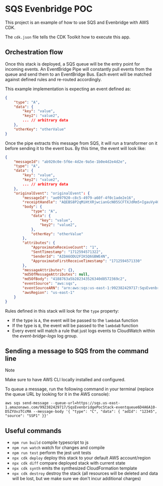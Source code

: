 # SQS Evenbridge POC

This project is an example of how to use SQS and Evenbridge with AWS CDK.

The `cdk.json` file tells the CDK Toolkit how to execute this app.

## Orchestration flow

Once this stack is deployed, a SQS queue will be the entry point for incoming events. An EventBridge Pipe will constantly pull events from the queue and send them to an EventBridge Bus. Each event will be matched against defined rules and re-routed accordingly.

This example implementation is expecting an event defined as:

```json
{
    "type": "A",
    "data": {
        "key": "value",
        "key2": "value2",
        ... // arbitrary data
    },
    "otherKey": "otherValue"
}
```

Once the pipe extracts this message from SQS, it will run a transformer on it before sending it to the event bus. By this time, the event will look like:

```json
{
    "messageId": "ab920c0e-5f6e-4d2e-9a5e-1b0e4d2e4d2e",
    "type": "A",
    "data": {
        "key": "value",
        "key2": "value2",
        ... // arbitrary data
    },
    "originalEvent": "originalEvent": {
        "messageId": "ae097920-c8c5-4979-a60f-4f0c1ade2e16",
        "receiptHandle": "AQEBS8P2qMiHtXRjwcianGcN05SCFTXJdRm5+IgauVy4GOPnwuO3LJK+61vVygvVG+kas+BNYBhXZAHhQ3EhBOP3RiiGJLmva+405SI/yQWFx+F7LPeuN0AE80p7T2z34o4Gf0YN7xq2M8VHvqI3tm8mUDzi/ud2knj5X1/lslNQBXjBQUCZVRdIcs/X5syo6UcGB/bGxBj6dMAZdXBz/jKpX8W4skY5WI3LihWXVf5iopMVZA4bSaMUeqFOdST/0i80DeHcXd89yJUQRae5dH/z99ILTQ89bo4Rc7Ksxb8+Bx9mrpc9jJvImUgDvfVrrehF43a/PSRevllbCmsxXSSjvzA7DpEf+X2UYipHrHXFpIyCQJ1g2noaV1Uw3Oc/BZrfNQqRr93jeTbzW33mSttzQZ20QjNIdvgd2afzpRJgqsy/VBFraJqZifK6WbfwRcNM",
        "body": {
            "type": "A",
            "data": {
                "key": "value",
                "key2": "value2",
            },
            "otherKey": "otherValue"
        },
        "attributes": {
            "ApproximateReceiveCount": "1",
            "SentTimestamp": "1712594571322",
            "SenderId": "AIDA6ODU2FIKSQ6GBWE4N",
            "ApproximateFirstReceiveTimestamp": "1712594571330"
        },
        "messageAttributes": {},
        "md5OfMessageAttributes": null,
        "md5OfBody": "4188763a5b282343526340d8572369c2",
        "eventSource": "aws:sqs",
        "eventSourceARN": "arn:aws:sqs:us-east-1:992382429717:SqsEvenbridgeStack-eventqueue6D4A6A10-cHOKhRInxLJU",
        "awsRegion": "us-east-1"
    }
}
```

Rules defined in this stack will look for the `type` property:

- If the type is `A`, the event will be passed to the `lambdaA` function
- If the type is `B`, the event will be passed to the `lambdaB` function
- Every event will match a rule that just logs events to CloudWatch within the _event-bridge-logs_ log group.

## Sending a message to SQS from the command line

> [!NOTE]
> Make sure to have AWS CLI locally installed and configured.

To queue a message, run the following command in your terminal (replace the queue URL by looking for it in the AWS console):

```console
aws sqs send-message --queue-url=https://sqs.us-east-1.amazonaws.com/992382429717/SqsEvenbridgePocStack-eventqueue6D4A6A10-D5ZYUvzTCcMA --message-body '{ "type": "C", "data": { "adId": "12345", "source": "SSP1" }}'
```

## Useful commands

- `npm run build` compile typescript to js
- `npm run watch` watch for changes and compile
- `npm run test` perform the jest unit tests
- `npx cdk deploy` deploy this stack to your default AWS account/region
- `npx cdk diff` compare deployed stack with current state
- `npx cdk synth` emits the synthesized CloudFormation template
- `npx cdk destroy` destroy the stack (all resources will be deleted and data will be lost, but we make sure we don't incur additional charges)
